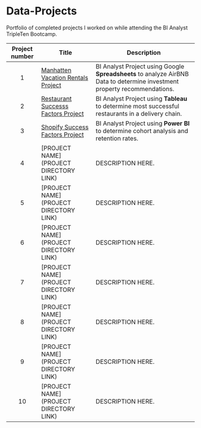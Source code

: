 # Data-Projects


Portfolio of completed projects I worked on while attending the BI Analyst TripleTen Bootcamp.

| Project number | Title | Description |
| :-----------: | ----------- |----------- |
| 1 | [Manhatten Vacation Rentals Project](https://github.com/MonicaCD510/Data-Projects/tree/main/Manhatten%20Vacation%20Rentals%20Project) | BI Analyst Project using Google **Spreadsheets** to analyze AirBNB Data to determine investment property recommendations. |
| 2 | [Restaurant Successs Factors Project](https://github.com/MonicaCD510/Data-Projects/tree/main/Restaurant%20Success%20Factors%20Project) | BI Analyst Project using **Tableau** to determine most successful restaurants in a delivery chain. |
| 3 | [Shopify Success Factors Project](https://github.com/MonicaCD510/Data-Projects/tree/main/Shopify%20Success%20Factors%20Project) | BI Analyst Project using **Power BI** to determine cohort analysis and retention rates. |
| 4 | [PROJECT NAME](PROJECT DIRECTORY LINK) | DESCRIPTION HERE. |
| 5 | [PROJECT NAME](PROJECT DIRECTORY LINK) | DESCRIPTION HERE. |
| 6 | [PROJECT NAME](PROJECT DIRECTORY LINK) | DESCRIPTION HERE. |
| 7 | [PROJECT NAME](PROJECT DIRECTORY LINK) | DESCRIPTION HERE. |
| 8 | [PROJECT NAME](PROJECT DIRECTORY LINK) | DESCRIPTION HERE. |
| 9 | [PROJECT NAME](PROJECT DIRECTORY LINK) | DESCRIPTION HERE. |
| 10| [PROJECT NAME](PROJECT DIRECTORY LINK) | DESCRIPTION HERE. |

